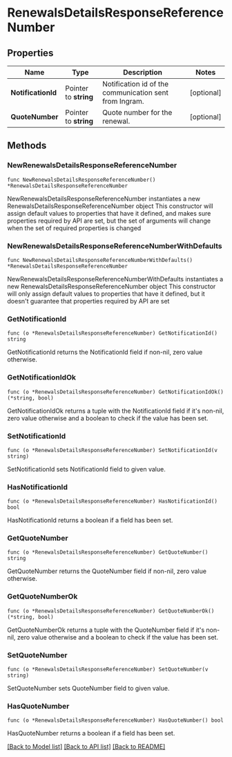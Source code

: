 # RenewalsDetailsResponseReferenceNumber

## Properties

Name | Type | Description | Notes
------------ | ------------- | ------------- | -------------
**NotificationId** | Pointer to **string** | Notification id of the communication sent from Ingram. | [optional] 
**QuoteNumber** | Pointer to **string** | Quote number for the renewal. | [optional] 

## Methods

### NewRenewalsDetailsResponseReferenceNumber

`func NewRenewalsDetailsResponseReferenceNumber() *RenewalsDetailsResponseReferenceNumber`

NewRenewalsDetailsResponseReferenceNumber instantiates a new RenewalsDetailsResponseReferenceNumber object
This constructor will assign default values to properties that have it defined,
and makes sure properties required by API are set, but the set of arguments
will change when the set of required properties is changed

### NewRenewalsDetailsResponseReferenceNumberWithDefaults

`func NewRenewalsDetailsResponseReferenceNumberWithDefaults() *RenewalsDetailsResponseReferenceNumber`

NewRenewalsDetailsResponseReferenceNumberWithDefaults instantiates a new RenewalsDetailsResponseReferenceNumber object
This constructor will only assign default values to properties that have it defined,
but it doesn't guarantee that properties required by API are set

### GetNotificationId

`func (o *RenewalsDetailsResponseReferenceNumber) GetNotificationId() string`

GetNotificationId returns the NotificationId field if non-nil, zero value otherwise.

### GetNotificationIdOk

`func (o *RenewalsDetailsResponseReferenceNumber) GetNotificationIdOk() (*string, bool)`

GetNotificationIdOk returns a tuple with the NotificationId field if it's non-nil, zero value otherwise
and a boolean to check if the value has been set.

### SetNotificationId

`func (o *RenewalsDetailsResponseReferenceNumber) SetNotificationId(v string)`

SetNotificationId sets NotificationId field to given value.

### HasNotificationId

`func (o *RenewalsDetailsResponseReferenceNumber) HasNotificationId() bool`

HasNotificationId returns a boolean if a field has been set.

### GetQuoteNumber

`func (o *RenewalsDetailsResponseReferenceNumber) GetQuoteNumber() string`

GetQuoteNumber returns the QuoteNumber field if non-nil, zero value otherwise.

### GetQuoteNumberOk

`func (o *RenewalsDetailsResponseReferenceNumber) GetQuoteNumberOk() (*string, bool)`

GetQuoteNumberOk returns a tuple with the QuoteNumber field if it's non-nil, zero value otherwise
and a boolean to check if the value has been set.

### SetQuoteNumber

`func (o *RenewalsDetailsResponseReferenceNumber) SetQuoteNumber(v string)`

SetQuoteNumber sets QuoteNumber field to given value.

### HasQuoteNumber

`func (o *RenewalsDetailsResponseReferenceNumber) HasQuoteNumber() bool`

HasQuoteNumber returns a boolean if a field has been set.


[[Back to Model list]](../README.md#documentation-for-models) [[Back to API list]](../README.md#documentation-for-api-endpoints) [[Back to README]](../README.md)


